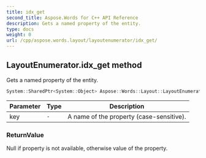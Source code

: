 ```yaml
---
title: idx_get
second_title: Aspose.Words for C++ API Reference
description: Gets a named property of the entity. 
type: docs
weight: 0
url: /cpp/aspose.words.layout/layoutenumerator/idx_get/
---
```

## LayoutEnumerator.idx_get method


Gets a named property of the entity.

```cpp
System::SharedPtr<System::Object> Aspose::Words::Layout::LayoutEnumerator::idx_get(const System::String &key)
```


| Parameter | Type | Description |
| --- | --- | --- |
| key | `-` | A name of the property (case-sensitive). |

### ReturnValue


Null if property is not available, otherwise value of the property.


